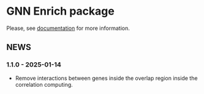 # GNN Enrich package

Please, see [documentation](https://cnrgh.gitlab.io/gnn-enrich/gnn-enrich) for more information.

## NEWS

### 1.1.0 - 2025-01-14

 * Remove interactions between genes inside the overlap region inside the
   correlation computing.
